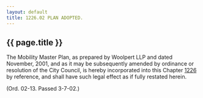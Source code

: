 ```yaml
---
layout: default 
title: 1226.02 PLAN ADOPTED.
---
```


{{ page.title }}
----------------

The Mobility Master Plan, as prepared by Woolpert LLP and dated
November, 2001, and as it may be subsequently amended by ordinance or
resolution of the City Council, is hereby incorporated into this Chapter
[1226](477ad6ae.html) by reference, and shall have such legal effect as
if fully restated herein.

(Ord. 02-13. Passed 3-7-02.)
